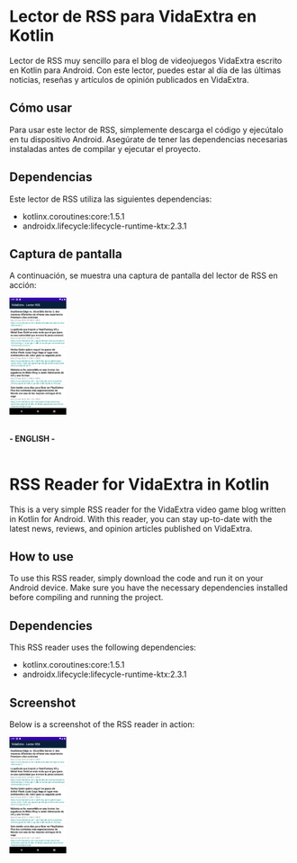 # Lector de RSS para VidaExtra en Kotlin

Lector de RSS muy sencillo para el blog de videojuegos VidaExtra escrito en Kotlin para Android. Con este lector, puedes estar al día de las últimas noticias, reseñas y artículos de opinión publicados en VidaExtra.

## Cómo usar

Para usar este lector de RSS, simplemente descarga el código y ejecútalo en tu dispositivo Android. Asegúrate de tener las dependencias necesarias instaladas antes de compilar y ejecutar el proyecto.

## Dependencias

Este lector de RSS utiliza las siguientes dependencias:

- kotlinx.coroutines:core:1.5.1
- androidx.lifecycle:lifecycle-runtime-ktx:2.3.1

## Captura de pantalla

A continuación, se muestra una captura de pantalla del lector de RSS en acción:

<img src="Screenshot_20230404_030926.png" width="20%" alt="Captura de pantalla"><br><br>



<b>- ENGLISH -</b><br><br>

# RSS Reader for VidaExtra in Kotlin

This is a very simple RSS reader for the VidaExtra video game blog written in Kotlin for Android. With this reader, you can stay up-to-date with the latest news, reviews, and opinion articles published on VidaExtra.

## How to use

To use this RSS reader, simply download the code and run it on your Android device. Make sure you have the necessary dependencies installed before compiling and running the project.

## Dependencies

This RSS reader uses the following dependencies:

- kotlinx.coroutines:core:1.5.1
- androidx.lifecycle:lifecycle-runtime-ktx:2.3.1

## Screenshot

Below is a screenshot of the RSS reader in action:

<img src="Screenshot_20230404_030926.png" width="20%" alt="Screenshot">
